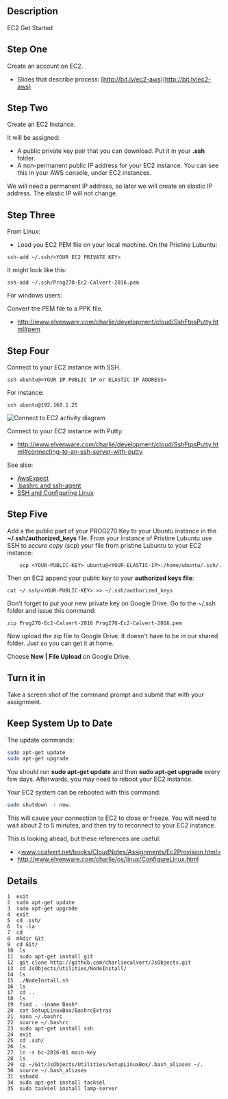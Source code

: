 ## Description

EC2 Get Started

## Step One

Create an account on EC2.

- Slides that describe process: [http://bit.ly/ec2-aws](http://bit.ly/ec2-aws)

## Step Two

Create an EC2 Instance.

It will be assigned:

- A public private key pair that you can download. Put it in your **.ssh** folder.
- A non-permanent public IP address for your EC2 instance. You can see this in your AWS console, under EC2 instances.

We will need a permanent IP address, so later we will create an elastic IP address. The elastic IP will not change.

## Step Three

From Linux:

- Load you EC2 PEM file on your local machine. On the Pristine Lubuntu:

```
ssh-add ~/.ssh/<YOUR EC2 PRIVATE KEY>
```

It might look like this:

```
ssh-add ~/.ssh/Prog270-Ec2-Calvert-2016.pem
```

For windows users:

Convert the PEM file to a PPK file.

- <http://www.elvenware.com/charlie/development/cloud/SshFtpsPutty.html#pem>

## Step Four

Connect to your EC2 instance with SSH.

	ssh ubuntu@<YOUR IP PUBLIC IP or ELASTIC IP ADDRESS>

For instance:

	ssh ubuntu@192.168.1.25


![Connect to EC2 activity diagram](https://s3.amazonaws.com/bucket01.elvenware.com/images/ssh-key-for-ec2.png)

Connect to your EC2 instance with Putty:

- <http://www.elvenware.com/charlie/development/cloud/SshFtpsPutty.html#connecting-to-an-ssh-server-with-putty>

See also:

- [AwsExpect][aws-expert]
- [.bashrc and ssh-agent][ec2-provision]
- [SSH and Configuring Linux][ssh-configure-linux]

[aws-expert]:http://www.ccalvert.net/books/CloudNotes/Assignments/AwsEc2Expert.html#step-two-ssh-into-your-instance
[ec2-provision]:http://www.ccalvert.net/books/CloudNotes/Assignments/Ec2Provision.html#-bashrc
[ssh-configure-linux]:http://www.elvenware.com/charlie/os/linux/ConfigureLinux.html#install-ssh

## Step Five

Add a the public part of your PROG270 Key to your Ubuntu instance in the **~/.ssh/authorized_keys** file. From your instance of Pristine Lubuntu use SSH to *secure copy* (scp) your file from pristine Lubuntu to your EC2 instance:

```
	scp <YOUR-PUBLIC-KEY> ubuntu@<YOUR-ELASTIC-IP>:/home/ubuntu/.ssh/.
```

Then on EC2 append your public key to your **authorized keys file**:

```
cat ~/.ssh/<YOUR-PUBLIC-KEY> >> ~/.ssh/authorized_keys
```

Don't forget to put your new private key on Google Drive. Go to the ~/.ssh folder and issue this command:

```
zip Prog270-Ec2-Calvert-2016 Prog270-Ec2-Calvert-2016.pem
```

Now upload the zip file to Google Drive. It doesn't have to be in our shared folder. Just so you can get it at home.

Choose **New | File Upload** on Google Drive.

## Turn it in

Take a screen shot of the command prompt and submit that with your assignment.

## Keep System Up to Date

The update commands:

```bash
sudo apt-get update
sudo apt-get upgrade
```

You should run **sudo apt-get update** and then **sudo apt-get upgrade** every few days. Afterwards, you may need to reboot your EC2 instance.

Your EC2 system can be rebooted with this command:

```bash
sudo shutdown -r now.
```

This will cause your connection to EC2 to close or freeze. You will need to wait about 2 to 5 minutes, and then try to reconnect to your EC2 instance.

This is looking ahead, but these references are useful:

- <www.ccalvert.net/books/CloudNotes/Assignments/Ec2Provision.html>
- <http://www.elvenware.com/charlie/os/linux/ConfigureLinux.html>

## Details

```
1  exit
2  sudo apt-get update
3  sudo apt-get upgrade
4  exit
5  cd .ssh/
6  ls -la
7  cd
8  mkdir Git
9  cd Git/
10  ls
11  sudo apt-get install git
12  git clone http://github.com/charliecalvert/JsObjects.git
13  cd JsObjects/Utilities/NodeInstall/
14  ls
15  ./NodeInstall.sh
16  ls
17  cd ..
18  ls
19  find . -iname Bash*
20  cat SetupLinuxBox/BashrcExtras
21  nano ~/.bashrc
22  source ~/.bashrc
23  sudo apt-get install ssh
24  exit
25  cd .ssh/
26  ls
27  ln -s bc-2016-01 main-key
28  ls
29  cp ~/Git/JsObjects/Utilities/SetupLinuxBox/.bash_aliases ~/.
30  source ~/.bash_aliases
31  sshadd
34  sudo apt-get install tasksel
35  sudo tasksel install lamp-server
```
